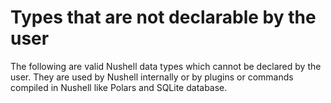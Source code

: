 # Types that are not declarable by the user

The following are valid Nushell data types which cannot be declared by the user. They are used by Nushell internally or by plugins or commands compiled in Nushell like Polars and SQLite database.
